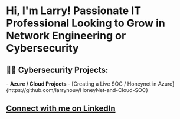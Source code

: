 <h1>Hi, I'm Larry! Passionate IT Professional Looking to Grow in Network Engineering or Cybersecurity</h1>

<h2>👨‍💻 Cybersecurity Projects:</h2>
- <b>Azure / Cloud Projects</b>
  - [Creating a Live SOC / Honeynet in Azure] {https://github.com/larrynouv/HoneyNet-and-Cloud-SOC}

<h2><a href="https://www.linkedin.com/in/larrynouv" target="_blank">Connect with me on LinkedIn</a></h2>



